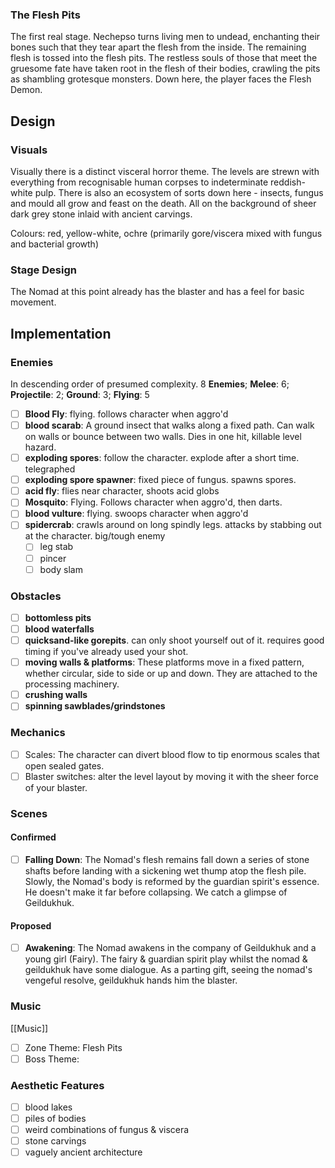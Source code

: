 ### The Flesh Pits
The first real stage. Nechepso turns living men to undead, enchanting their bones such that they tear apart the flesh from the inside. The remaining flesh is tossed into the flesh pits. The restless souls of those that meet the gruesome fate have taken root in the flesh of their bodies, crawling the pits as shambling grotesque monsters. Down here, the player faces the Flesh Demon.

## Design
### Visuals
Visually there is a distinct visceral horror theme. The levels are strewn with everything from recognisable human corpses to indeterminate reddish-white pulp. There is also an ecosystem of sorts down here - insects, fungus and mould all grow and feast on the death. All on the background of sheer dark grey stone inlaid with ancient carvings.

Colours: red, yellow-white, ochre (primarily gore/viscera mixed with fungus and bacterial growth)

### Stage Design
The Nomad at this point already has the blaster and has a feel for basic movement. 

## Implementation
### Enemies
In descending order of presumed complexity.
8 **Enemies**; **Melee**: 6; **Projectile**: 2; **Ground**: 3; **Flying**: 5
- [ ] **Blood Fly**: flying. follows character when aggro'd
- [ ] **blood scarab**: A ground insect that walks along a fixed path. Can walk on walls or bounce between two walls. Dies in one hit, killable level hazard.
- [ ] **exploding spores**: follow the character. explode after a short time. telegraphed
- [ ] **exploding spore spawner**: fixed piece of fungus. spawns spores.
- [ ] **acid fly**: flies near character, shoots acid globs
- [ ] **Mosquito**: Flying. Follows character when aggro'd, then darts.
- [ ] **blood vulture**: flying. swoops character when aggro'd
- [ ] **spidercrab**: crawls around on long spindly legs. attacks by stabbing out at the character. big/tough enemy
	- [ ] leg stab
	- [ ] pincer
	- [ ] body slam

### Obstacles
- [ ] **bottomless pits**
- [ ] **blood waterfalls**
- [ ] **quicksand-like gorepits**. can only shoot yourself out of it. requires good timing if you've already used your shot.
- [ ] **moving walls & platforms**: These platforms move in a fixed pattern, whether circular, side to side or up and down. They are attached to the processing machinery.
- [ ] **crushing walls**
- [ ] **spinning sawblades/grindstones**

### Mechanics
- [ ] Scales: The character can divert blood flow to tip enormous scales that open sealed gates. 
- [ ] Blaster switches: alter the level layout by moving it with the sheer force of your blaster.

### Scenes
#### Confirmed
- [ ] **Falling Down**: The Nomad's flesh remains fall down a series of stone shafts before landing with a sickening wet thump atop the flesh pile. Slowly, the Nomad's body is reformed by the guardian spirit's essence. He doesn't make it far before collapsing. We catch a glimpse of Geildukhuk.
#### Proposed
- [ ] **Awakening**: The Nomad awakens in the company of Geildukhuk and a young girl (Fairy). The fairy & guardian spirit play whilst the nomad & geildukhuk have some dialogue. As a parting gift, seeing the nomad's vengeful resolve, geildukhuk hands him the blaster.

### Music
[[Music]]
- [ ] Zone Theme: Flesh Pits
- [ ] Boss Theme: 

### Aesthetic Features
- [ ] blood lakes
- [ ] piles of bodies
- [ ] weird combinations of fungus & viscera
- [ ] stone carvings
- [ ] vaguely ancient architecture